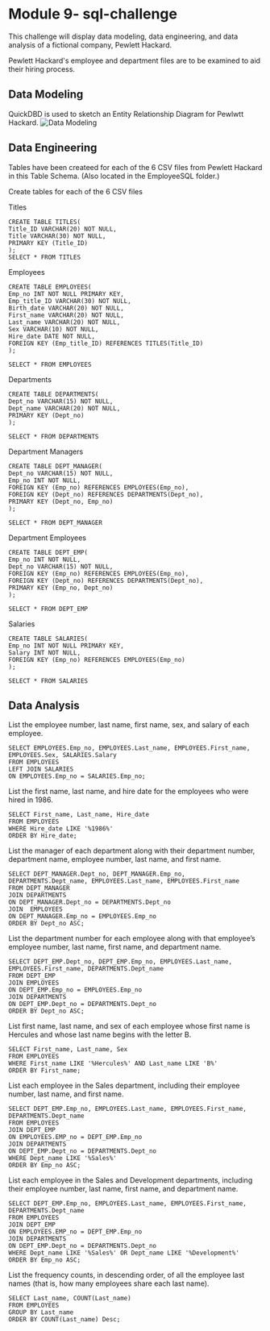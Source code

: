 # Module 9- sql-challenge
This challenge will display data modeling, data engineering, and data analysis of a fictional company, Pewlett Hackard.

Pewlett Hackard's employee and department files are to be examined to aid their hiring process. 


## Data Modeling 
QuickDBD is used to sketch an Entity Relationship Diagram for Pewlwtt Hackard.
![Data Modeling ](https://user-images.githubusercontent.com/121995835/228045206-e0fa6b98-1c31-425c-9127-f1cf99c88e9b.png)


## Data Engineering 
Tables have been createed for each of the 6 CSV files from Pewlett Hackard in this Table Schema. (Also located in the EmployeeSQL folder.)

Create tables for each of the 6 CSV files 


Titles  

	CREATE TABLE TITLES(
	Title_ID VARCHAR(20) NOT NULL,
	Title VARCHAR(30) NOT NULL,
	PRIMARY KEY (Title_ID)
	);
	SELECT * FROM TITLES

Employees 

	CREATE TABLE EMPLOYEES(
	Emp_no INT NOT NULL PRIMARY KEY,
	Emp_title_ID VARCHAR(30) NOT NULL,
	Birth_date VARCHAR(20) NOT NULL,
	First_name VARCHAR(20) NOT NULL,
	Last_name VARCHAR(20) NOT NULL,
	Sex VARCHAR(10) NOT NULL, 
	Hire_date DATE NOT NULL,
	FOREIGN KEY (Emp_title_ID) REFERENCES TITLES(Title_ID)
	);

	SELECT * FROM EMPLOYEES

Departments 

	CREATE TABLE DEPARTMENTS(
	Dept_no VARCHAR(15) NOT NULL,
	Dept_name VARCHAR(20) NOT NULL,
	PRIMARY KEY (Dept_no)
	);

	SELECT * FROM DEPARTMENTS

Department Managers

	CREATE TABLE DEPT_MANAGER(
	Dept_no VARCHAR(15) NOT NULL,
	Emp_no INT NOT NULL,
	FOREIGN KEY (Emp_no) REFERENCES EMPLOYEES(Emp_no),
	FOREIGN KEY (Dept_no) REFERENCES DEPARTMENTS(Dept_no),
	PRIMARY KEY (Dept_no, Emp_no)
	);

	SELECT * FROM DEPT_MANAGER

Department Employees

	CREATE TABLE DEPT_EMP(
	Emp_no INT NOT NULL,
	Dept_no VARCHAR(15) NOT NULL,
	FOREIGN KEY (Emp_no) REFERENCES EMPLOYEES(Emp_no),
	FOREIGN KEY (Dept_no) REFERENCES DEPARTMENTS(Dept_no),
	PRIMARY KEY (Emp_no, Dept_no)
	);

	SELECT * FROM DEPT_EMP

Salaries 

	CREATE TABLE SALARIES(
	Emp_no INT NOT NULL PRIMARY KEY,
	Salary INT NOT NULL,
	FOREIGN KEY (Emp_no) REFERENCES EMPLOYEES(Emp_no)
	);

	SELECT * FROM SALARIES
	

## Data Analysis
List the employee number, last name, first name, sex, and salary of each employee.

	SELECT EMPLOYEES.Emp_no, EMPLOYEES.Last_name, EMPLOYEES.First_name, EMPLOYEES.Sex, SALARIES.Salary 
	FROM EMPLOYEES
	LEFT JOIN SALARIES 
	ON EMPLOYEES.Emp_no = SALARIES.Emp_no;
	
List the first name, last name, and hire date for the employees who were hired in 1986.

	SELECT First_name, Last_name, Hire_date
	FROM EMPLOYEES
	WHERE Hire_date LIKE '%1986%'
	ORDER BY Hire_date;

List the manager of each department along with their department number, department name, employee number, last name, and first name.

	SELECT DEPT_MANAGER.Dept_no, DEPT_MANAGER.Emp_no, DEPARTMENTS.Dept_name, EMPLOYEES.Last_name, EMPLOYEES.First_name
	FROM DEPT_MANAGER
	JOIN DEPARTMENTS
	ON DEPT_MANAGER.Dept_no = DEPARTMENTS.Dept_no
	JOIN  EMPLOYEES
	ON DEPT_MANAGER.Emp_no = EMPLOYEES.Emp_no
	ORDER BY Dept_no ASC;

List the department number for each employee along with that employee’s employee number, last name, first name, and department name.

	SELECT DEPT_EMP.Dept_no, DEPT_EMP.Emp_no, EMPLOYEES.Last_name, EMPLOYEES.First_name, DEPARTMENTS.Dept_name
	FROM DEPT_EMP
	JOIN EMPLOYEES
	ON DEPT_EMP.Emp_no = EMPLOYEES.Emp_no
	JOIN DEPARTMENTS
	ON DEPT_EMP.Dept_no = DEPARTMENTS.Dept_no
	ORDER BY Dept_no ASC;

List first name, last name, and sex of each employee whose first name is Hercules and whose last name begins with the letter B.

	SELECT First_name, Last_name, Sex
	FROM EMPLOYEES
	WHERE First_name LIKE '%Hercules%' AND Last_name LIKE 'B%'
	ORDER BY First_name;

List each employee in the Sales department, including their employee number, last name, and first name.

	SELECT DEPT_EMP.Emp_no, EMPLOYEES.Last_name, EMPLOYEES.First_name, DEPARTMENTS.Dept_name
	FROM EMPLOYEES
	JOIN DEPT_EMP
	ON EMPLOYEES.EMP_no = DEPT_EMP.Emp_no 
	JOIN DEPARTMENTS
	ON DEPT_EMP.Dept_no = DEPARTMENTS.Dept_no
	WHERE Dept_name LIKE '%Sales%'
	ORDER BY Emp_no ASC;

List each employee in the Sales and Development departments, including their employee number, last name, first name, and department name.

	SELECT DEPT_EMP.Emp_no, EMPLOYEES.Last_name, EMPLOYEES.First_name, DEPARTMENTS.Dept_name
	FROM EMPLOYEES
	JOIN DEPT_EMP
	ON EMPLOYEES.EMP_no = DEPT_EMP.Emp_no 
	JOIN DEPARTMENTS
	ON DEPT_EMP.Dept_no = DEPARTMENTS.Dept_no
	WHERE Dept_name LIKE '%Sales%' OR Dept_name LIKE '%Development%'
	ORDER BY Emp_no ASC;

List the frequency counts, in descending order, of all the employee last names (that is, how many employees share each last name).

	SELECT Last_name, COUNT(Last_name) 
	FROM EMPLOYEES
	GROUP BY Last_name
	ORDER BY COUNT(Last_name) Desc;
